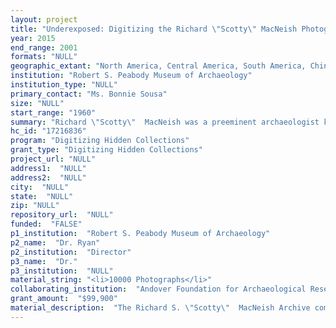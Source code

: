 ```yaml
--- 
layout: project 
title: "Underexposed: Digitizing the Richard \"Scotty\" MacNeish Photographic Archive"
year: 2015
end_range: 2001
formats: "NULL"
geographic_extant: "North America, Central America, South America, China: Tehuacan Valley of Mexico; Ayachuco, Peru; Orogrande area of New Mexico, Belize, and Jiangxi Province, China."
institution: "Robert S. Peabody Museum of Archaeology"
institution_type: "NULL"
primary_contact: "Ms. Bonnie Sousa"
size: "NULL"
start_range: "1960"
summary: "Richard \"Scotty\"  MacNeish was a preeminent archaeologist known for his search for the origin of agriculture and civilization in the Americas and beyond, a prolific researcher and author, and pioneer of interdisciplinary research. MacNeish was a controversial and larger-than-life figure in the history of American archaeology, often pushing the limits regarding the first colonization of the Americas and the origins of agriculture. The Robert S. Peabody Museum of Archaeology will engage the Northeast Document Conservation Center to digitize the image collection from the MacNeish archive estimated at 10,000 images. Images from projects in Mexico, Peru, Belize, the United States, and China will provide a comprehensive account of his work at archaeological sites. The Museum will make the images and metadata available on its PastPerfect Online website, and on Digital Commonwealth, which supports cultural heritage institutions in Massachusetts. The Digital Commonwealth is a ServiceHub for the Digital Public Library of America."
hc_id: "17216836"
program: "Digitizing Hidden Collections"
grant_type: "Digitizing Hidden Collections"
project_url: "NULL"
address1:  "NULL"
address2:  "NULL"
city:  "NULL"
state:  "NULL"
zip: "NULL"
repository_url:  "NULL"
funded:  "FALSE"
p1_institution:  "Robert S. Peabody Museum of Archaeology"
p2_name:  "Dr. Ryan"
p2_institution:  "Director"
p3_name:  "Dr."
p3_institution:  "NULL"
material_string: "<li>10000 Photographs</li>"
collaborating_institution:  "Andover Foundation for Archaeological Research"
grant_amount:  "$99,900"
material_description:  "The Richard S. \"Scotty\"  MacNeish Archive comprises 60 years of research and publication by one of the most notable American archaeologists of the twentieth century. MacNeish's contributions were acknowledged with membership in the National Academy of Sciences, the American Anthropological Associations A.V. Kidder Medal, and numerous other distinctions. Digitization efforts will focus on image collections from archaeological field work conducted while MacNeish was a research associate and then Director of the Robert S. Peabody Foundation for Archaeology and as Director of the Andover Foundation for Archaeological Research (AFAR). Images from his most important fieldwork will be digitized, representing archaeological sites such as Coxcatlan Cave in the Tehuacan Valley of Mexico and the Ayacucho region of Peru. Photographs document archaeological site level work by MacNeish and his collaborators, including images of excavations, stratification, artifacts, and crew members working in the field, as well as scenery. A brief finding aid will be created for the image collection."
---
```

